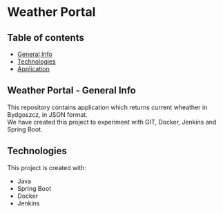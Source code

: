 # Weather Portal

## Table of contents
* [General Info](#weather-portal---general-info)
* [Technologies](#technologies)
* [Application](#application)

## Weather Portal - General Info
This repository contains application which returns current wheather in Bydgoszcz, in JSON format. <br>
We have created this project to experiment with GIT, Docker, Jenkins and Spring Boot.

## Technologies
This project is created with:
* Java
* Spring Boot
* Docker
* Jenkins
